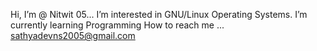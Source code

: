 Hi, I’m @ Nitwit 05...
I’m interested in GNU/Linux Operating Systems. 
I’m currently learning Programming
How to reach me ... sathyadevns2005@gmail.com
